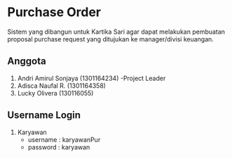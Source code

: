# Purchase Order
Sistem yang dibangun untuk Kartika Sari agar dapat melakukan pembuatan 
proposal purchase request yang ditujukan ke manager/divisi keuangan.

## Anggota
1. Andri Amirul Sonjaya (1301164234) -Project Leader
2. Adisca Naufal R. (1301164358)
3. Lucky Olivera (130116055) 


## Username Login
1. Karyawan
	* username : karyawanPur
	* password : karyawan

